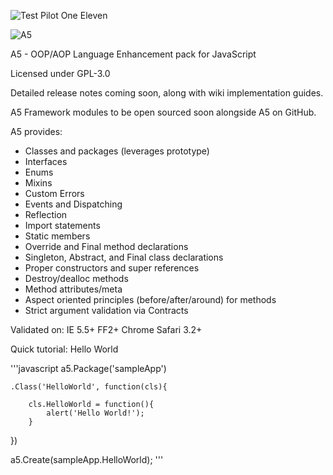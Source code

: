 ![Test Pilot One Eleven](http://testpilot111.com/images/logo_black_250.png)


![A5](http://testpilot111.com/images/A5_logo_bevel_70.png) 


A5 - OOP/AOP Language Enhancement pack for JavaScript

Licensed under GPL-3.0

Detailed release notes coming soon, along with wiki implementation guides.

A5 Framework modules to be open sourced soon alongside A5 on GitHub. 

A5 provides:

- Classes and packages (leverages prototype)
- Interfaces
- Enums
- Mixins
- Custom Errors
- Events and Dispatching
- Reflection
- Import statements
- Static members
- Override and Final method declarations
- Singleton, Abstract, and Final class declarations
- Proper constructors and super references
- Destroy/dealloc methods
- Method attributes/meta
- Aspect oriented principles (before/after/around) for methods
- Strict argument validation via Contracts


Validated on:
 IE 5.5+
 FF2+
 Chrome
 Safari 3.2+
 
 Quick tutorial: Hello World
 
'''javascript
 a5.Package('sampleApp')
 
 	.Class('HelloWorld', function(cls){
 		
 		cls.HelloWorld = function(){
 			alert('Hello World!');
 		}
 })
 
 a5.Create(sampleApp.HelloWorld);
'''